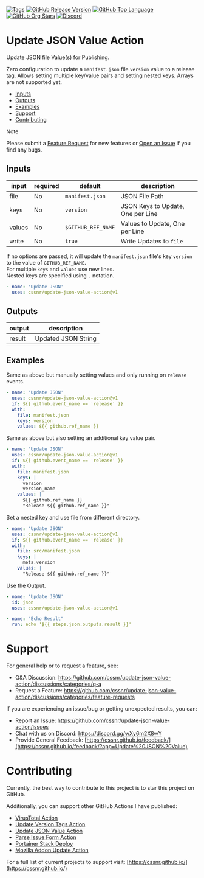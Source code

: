 [![Tags](https://img.shields.io/github/actions/workflow/status/cssnr/update-json-value-action/tags.yaml?logo=github&logoColor=white&label=tags)](https://github.com/cssnr/update-json-value-action/actions/workflows/tags.yaml)
[![GitHub Release Version](https://img.shields.io/github/v/release/cssnr/update-json-value-action?logo=github)](https://github.com/cssnr/update-json-value-action/releases/latest)
[![GitHub Top Language](https://img.shields.io/github/languages/top/cssnr/update-json-value-action?logo=htmx&logoColor=white)](https://github.com/cssnr/update-json-value-action)
[![GitHub Org Stars](https://img.shields.io/github/stars/cssnr?style=flat&logo=github&logoColor=white)](https://cssnr.github.io/)
[![Discord](https://img.shields.io/discord/899171661457293343?logo=discord&logoColor=white&label=discord&color=7289da)](https://discord.gg/wXy6m2X8wY)

# Update JSON Value Action

Update JSON file Value(s) for Publishing.

Zero configuration to update a `manifest.json` file `version` value to a release tag.
Allows setting multiple key/value pairs and setting nested keys. Arrays are not supported yet.

* [Inputs](#Inputs)
* [Outputs](#Outputs)
* [Examples](#Examples)
* [Support](#Support)
* [Contributing](#Contributing)

> [!NOTE]  
> Please submit a
> [Feature Request](https://github.com/cssnr/update-json-value-action/discussions/categories/feature-requests)
> for new features or [Open an Issue](https://github.com/cssnr/update-json-value-action/issues) if you find any bugs.

## Inputs

| input  | required | default            | description                       |
|--------|----------|--------------------|-----------------------------------|
| file   | No       | `manifest.json`    | JSON File Path                    |
| keys   | No       | `version`          | JSON Keys to Update, One per Line |
| values | No       | `$GITHUB_REF_NAME` | Values to Update, One per Line    |
| write  | No       | `true`             | Write Updates to `file`           |

If no options are passed, it will update the `manifest.json` file's key `version` to the value of `GITHUB_REF_NAME`.  
For multiple `keys` and `values` use new lines.  
Nested keys are specified using `.` notation.  

```yaml
- name: 'Update JSON'
  uses: cssnr/update-json-value-action@v1
```

## Outputs

| output | description         |
|--------|---------------------|
| result | Updated JSON String |

## Examples

Same as above but manually setting values and only running on `release` events.

```yaml
- name: 'Update JSON'
  uses: cssnr/update-json-value-action@v1
  if: ${{ github.event_name == 'release' }}
  with:
    file: manifest.json
    keys: version
    values: ${{ github.ref_name }}
```

Same as above but also setting an additional key value pair.

```yaml
- name: 'Update JSON'
  uses: cssnr/update-json-value-action@v1
  if: ${{ github.event_name == 'release' }}
  with:
    file: manifest.json
    keys: |
      version
      version_name
    values: |
      ${{ github.ref_name }}
      "Release ${{ github.ref_name }}"
```

Set a nested key and use file from different directory.

```yaml
- name: 'Update JSON'
  uses: cssnr/update-json-value-action@v1
  if: ${{ github.event_name == 'release' }}
  with:
    file: src/manifest.json
    keys: |
      meta.version
    values: |
      "Release ${{ github.ref_name }}"
```

Use the Output.

```yaml
- name: 'Update JSON'
  id: json
  uses: cssnr/update-json-value-action@v1

- name: "Echo Result"
  run: echo '${{ steps.json.outputs.result }}'
```

# Support

For general help or to request a feature, see:

- Q&A Discussion: https://github.com/cssnr/update-json-value-action/discussions/categories/q-a
- Request a Feature: https://github.com/cssnr/update-json-value-action/discussions/categories/feature-requests

If you are experiencing an issue/bug or getting unexpected results, you can:

- Report an Issue: https://github.com/cssnr/update-json-value-action/issues
- Chat with us on Discord: https://discord.gg/wXy6m2X8wY
- Provide General
  Feedback: [https://cssnr.github.io/feedback/](https://cssnr.github.io/feedback/?app=Update%20JSON%20Value)

# Contributing

Currently, the best way to contribute to this project is to star this project on GitHub.

Additionally, you can support other GitHub Actions I have published:

- [VirusTotal Action](https://github.com/cssnr/virustotal-action)
- [Update Version Tags Action](https://github.com/cssnr/update-version-tags-action)
- [Update JSON Value Action](https://github.com/cssnr/update-json-value-action)
- [Parse Issue Form Action](https://github.com/cssnr/parse-issue-form-action)
- [Portainer Stack Deploy](https://github.com/cssnr/portainer-stack-deploy-action)
- [Mozilla Addon Update Action](https://github.com/cssnr/mozilla-addon-update-action)

For a full list of current projects to support visit: [https://cssnr.github.io/](https://cssnr.github.io/)
